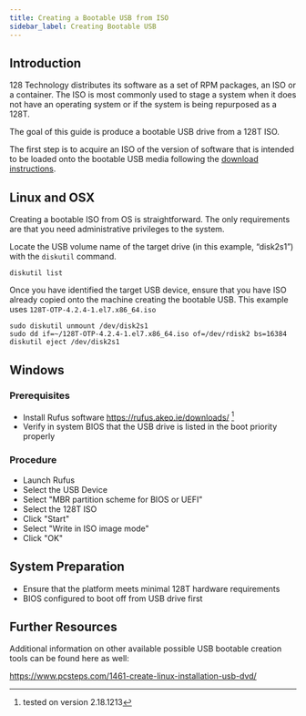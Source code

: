 ```yaml
---
title: Creating a Bootable USB from ISO
sidebar_label: Creating Bootable USB
---
```


## Introduction

128 Technology distributes its software as a set of RPM packages, an ISO or a container.  The ISO is most commonly used to stage a system when it does not have an operating system or if the system is being repurposed as a 128T.

The goal of this guide is produce a bootable USB drive from a 128T ISO.

The first step is to acquire an ISO of the version of software that is intended to be loaded onto the bootable USB media following the [download instructions](intro_downloading_iso.md).

## Linux and OSX

Creating a bootable ISO from OS is straightforward.  The only requirements are that you need administrative privileges to the system.

Locate the USB volume name of the target drive (in this example, “disk2s1”) with the `diskutil` command.

```
diskutil list
```

Once you have identified the target USB device, ensure that you have ISO already copied onto the machine creating the bootable USB.  This example uses `128T-OTP-4.2.4-1.el7.x86_64.iso`

```
sudo diskutil unmount /dev/disk2s1
sudo dd if=~/128T-OTP-4.2.4-1.el7.x86_64.iso of=/dev/rdisk2 bs=16384
diskutil eject /dev/disk2s1
```

## Windows

### Prerequisites

- Install Rufus software https://rufus.akeo.ie/downloads/ [^1]
- Verify in system BIOS that the USB drive is listed in the boot priority properly
[^1]: tested on version 2.18.1213

### Procedure
- Launch Rufus
- Select the USB Device
- Select "MBR partition scheme for BIOS or UEFI"
- Select the 128T ISO
- Click "Start"
- Select "Write in ISO image mode"
- Click "OK"

## System Preparation

- Ensure that the platform meets minimal 128T hardware requirements
- BIOS configured to boot off from USB drive first

## Further Resources

Additional information on other available possible USB bootable creation tools can be found here as well:

https://www.pcsteps.com/1461-create-linux-installation-usb-dvd/